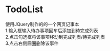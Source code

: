 # TodoList
使用JQuery制作的的一个网页记事本<br>
1.输入框输入待办事项回车后添加到待完成列表<br>
2.点击勾选框将该事项移动到完成列表/待完成列表<br>
3.点击右侧圆圈删除该事件

